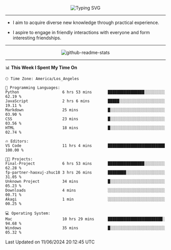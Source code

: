 <p align="center">
  <img src="https://readme-typing-svg.demolab.com?font=Fira+Code&weight=500&size=32&duration=2500&pause=1600&center=true&vCenter=true&random=false&width=1024&height=64&lines=Hi+there+%F0%9F%91%8B;I'm+delighted+you+could+make+it+here+%F0%9F%8E%89;I'm+Harry%2C+a+college+student+still+finding+my+way" alt="Typing SVG" />
</p>


---


- I aim to acquire diverse new knowledge through practical experience.

- I aspire to engage in friendly interactions with everyone and form interesting friendships.


---


<p align="center">
  <img src="https://github-readme-stats.vercel.app/api?username=Harry-Jing&show_icons=true" alt="github-readme-stats"/>
</p>


---

<!--START_SECTION:waka-->
📊 **This Week I Spent My Time On** 

```text
🕑︎ Time Zone: America/Los_Angeles

💬 Programming Languages: 
Python                   6 hrs 53 mins       ████████████████░░░░░░░░░   62.19 % 
JavaScript               2 hrs 6 mins        █████░░░░░░░░░░░░░░░░░░░░   19.11 % 
Markdown                 25 mins             █░░░░░░░░░░░░░░░░░░░░░░░░   03.90 % 
CSS                      23 mins             █░░░░░░░░░░░░░░░░░░░░░░░░   03.56 % 
HTML                     18 mins             █░░░░░░░░░░░░░░░░░░░░░░░░   02.74 % 

🔥 Editors: 
VS Code                  11 hrs 4 mins       █████████████████████████   100.00 % 

🐱‍💻 Projects: 
Final-Project            6 hrs 53 mins       ████████████████░░░░░░░░░   62.28 % 
fp-partner-haoxuj-zhuc18 3 hrs 26 mins       ████████░░░░░░░░░░░░░░░░░   31.05 % 
Unknown Project          34 mins             █░░░░░░░░░░░░░░░░░░░░░░░░   05.23 % 
Downloads                4 mins              ░░░░░░░░░░░░░░░░░░░░░░░░░   00.71 % 
Akagi                    1 min               ░░░░░░░░░░░░░░░░░░░░░░░░░   00.25 % 

💻 Operating System: 
Mac                      10 hrs 29 mins      ████████████████████████░   94.68 % 
Windows                  35 mins             █░░░░░░░░░░░░░░░░░░░░░░░░   05.32 % 
```


 Last Updated on 11/06/2024 20:12:45 UTC
<!--END_SECTION:waka-->
